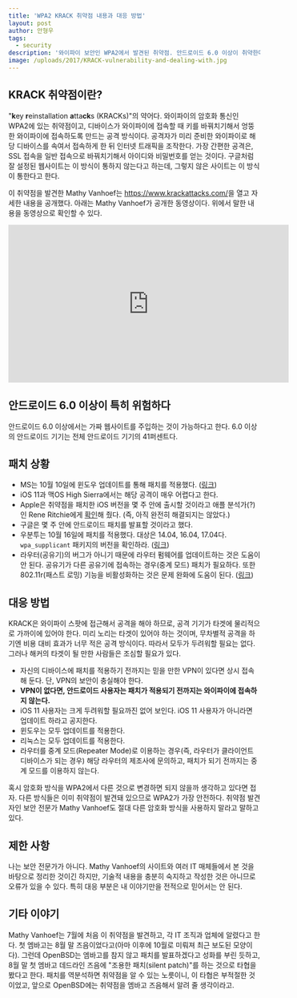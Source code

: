 ```yaml
---
title: 'WPA2 KRACK 취약점 내용과 대응 방법'
layout: post
author: 안형우
tags: 
  - security
description: '와이파이 보안인 WPA2에서 발견된 취약점. 안드로이드 6.0 이상이 취약한데, 패치는 아직이다.'
image: /uploads/2017/KRACK-vulnerability-and-dealing-with.jpg
---
```



## KRACK 취약점이란?

"**k**ey **r**einstallation **a**tta**ck**s (KRACKs)"의 약어다. 와이파이의 암호화 통신인 WPA2에 있는 취약점이고, 디바이스가 와이파이에 접속할 때 키를 바꿔치기해서 엉뚱한 와이파이에 접속하도록 만드는 공격 방식이다. 공격자가 미리 준비한 와이파이로 해당 디바이스를 속여서 접속하게 한 뒤 인터넷 트래픽을 조작한다. 가장 간편한 공격은, SSL 접속을 일반 접속으로 바꿔치기해서 아이디와 비밀번호를 얻는 것이다. 구글처럼 잘 설정된 웹사이트는 이 방식이 통하지 않는다고 하는데, 그렇지 않은 사이트는 이 방식이 통한다고 한다.

이 취약점을 발견한 Mathy Vanhoef는 <https://www.krackattacks.com/>을 열고 자세한 내용을 공개했다. 아래는 Mathy Vanhoef가 공개한 동영상이다. 위에서 말한 내용을 동영상으로 확인할 수 있다. 

<div class="video-container">
    <div class="video-container__inner">
        <iframe width="560" height="315" src="https://www.youtube.com/embed/Oh4WURZoR98" frameborder="0" allowfullscreen></iframe>
    </div>
</div>


## 안드로이드 6.0 이상이 특히 위험하다

안드로이드 6.0 이상에서는 가짜 웹사이트를 주입하는 것이 가능하다고 한다. 6.0 이상의 안드로이드 기기는 전체 안드로이드 기기의 41퍼센트다.


## 패치 상황

- MS는 10월 10일에 윈도우 업데이트를 통해 패치를 적용했다. ([링크](https://www.bleepingcomputer.com/news/security/microsoft-quietly-patched-the-krack-wpa2-vulnerability-last-week/))
- iOS 11과 맥OS High Sierra에서는 해당 공격이 매우 어렵다고 한다. 
- Apple은 취약점을 패치한 iOS 버전을 몇 주 안에 출시할 것이라고 애플 분석가(?)인 Rene Ritchie에게 [확인](https://twitter.com/reneritchie/status/919988216501030914)해 줬다. (즉, 아직 완전히 해결되지는 않았다.)
- 구글은 몇 주 안에 안드로이드 패치를 발표할 것이라고 했다.
- 우분투는 10월 16일에 패치를 적용했다. 대상은 14.04, 16.04, 17.04다. `wpa_supplicant` 패키지의 버전을 확인하라. ([링크](https://usn.ubuntu.com/usn/usn-3455-1/))
- 라우터(공유기)의 버그가 아니기 때문에 라우터 펌웨어를 업데이트하는 것은 도움이 안 된다. 공유기가 다른 공유기에 접속하는 경우(중계 모드) 패치가 필요하다. 또한 802.11r(패스트 로밍) 기능을 비활성화하는 것은 문제 완화에 도움이 된다. ([링크](https://www.krackattacks.com/#faq))


## 대응 방법

KRACK은 와이파이 스팟에 접근해서 공격을 해야 하므로, 공격 기기가 타겟에 물리적으로 가까이에 있어야 한다. 미리 노리는 타겟이 있어야 하는 것이며, 무차별적 공격을 하기엔 비용 대비 효과가 너무 적은 공격 방식이다.  따라서 모두가 두려워할 필요는 없다. 그러나 해커의 타겟이 될 만한 사람들은 조심할 필요가 있다.

- 자신의 디바이스에 패치를 적용하기 전까지는 믿을 만한 VPN이 있다면 상시 접속해 둔다. 단, VPN의 보안이 충실해야 한다. 
- **VPN이 없다면, 안드로이드 사용자는 패치가 적용되기 전까지는 와이파이에 접속하지 않는다.**
- iOS 11 사용자는 크게 두려워할 필요까진 없어 보인다. iOS 11 사용자가 아니라면 업데이트 하라고 공지한다.
- 윈도우는 모두 업데이트를 적용한다.
- 리눅스는 모두 업데이트를 적용한다. 
- 라우터를 중계 모드(Repeater Mode)로 이용하는 경우(즉, 라우터가 클라이언트 디바이스가 되는 경우) 해당 라우터의 제조사에 문의하고, 패치가 되기 전까지는 중계 모드를 이용하지 않는다. 

혹시 암호화 방식을 WPA2에서 다른 것으로 변경하면 되지 않을까 생각하고 있다면 접자. 다른 방식들은 이미 취약점이 발견돼 있으므로 WPA2가 가장 안전하다. 취약점 발견자인 보안 전문가 Mathy Vanhoef도 절대 다른 암호화 방식을 사용하지 말라고 말하고 있다.


## 제한 사항

나는 보안 전문가가 아니다. Mathy Vanhoef의 사이트와 여러 IT 매체들에서 본 것을 바탕으로 정리한 것이긴 하지만, 기술적 내용을 충분히 숙지하고 작성한 것은 아니므로 오류가 있을 수 있다. 특히 대응 부분은 내 이야기만을 전적으로 믿어서는 안 된다. 


## 기타 이야기

Mathy Vanhoef는 7월에 처음 이 취약점을 발견하고, 각 IT 조직과 업체에 알렸다고 한다. 첫 엠바고는 8월 말 즈음이었다고(아마 이후에 10월로 미뤄져 최근 보도된 모양이다). 그런데 OpenBSD는 엠바고를 참지 않고 패치를 발표하겠다고 성화를 부린 듯하고, 8월 말 첫 엠바고 데드라인 즈음에 "조용한 패치(silent patch)"를 하는 것으로 타협을 봤다고 한다. 패치를 역분석하면 취약점을 알 수 있는 노릇이니, 이 타협은 부적절한 것이었고, 앞으로 OpenBSD에는 취약점을 엠바고 즈음해서 알려 줄 생각이라고.



